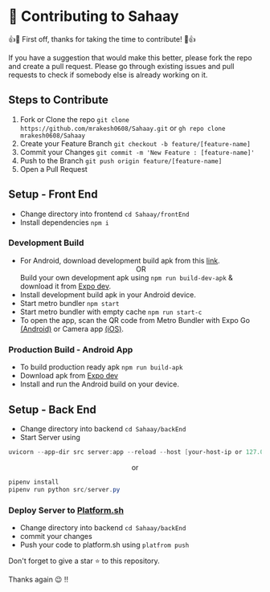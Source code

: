 # 🤝 Contributing to Sahaay

👍🎉 First off, thanks for taking the time to contribute! 🎉👍

If you have a suggestion that would make this better, please fork the repo and create a pull request. Please go through existing issues and pull requests to check if somebody else is already working on it.

## Steps to Contribute

1. Fork or Clone the repo `git clone https://github.com/mrakesh0608/Sahaay.git` or `gh repo clone mrakesh0608/Sahaay`
2. Create your Feature Branch `git checkout -b feature/[feature-name]`
3. Commit your Changes `git commit -m 'New Feature : [feature-name]'`
4. Push to the Branch `git push origin feature/[feature-name]`
5. Open a Pull Request

## Setup - Front End
- Change directory into frontend `cd Sahaay/frontEnd`
- Install dependencies `npm i`

### Development Build
- For Android, download development build apk from this [link](https://expo.dev/artifacts/eas/46C15VEcskVvueo11M3TA5.apk).<div align='center'>OR</div>Build your own development apk using `npm run build-dev-apk` & download it from [Expo dev](https://expo.dev/).
- Install development build apk in your Android device.
- Start metro bundler `npm start`
- Start metro bundler with empty cache `npm run start-c`
- To open the app, scan the QR code from Metro Bundler with Expo Go [(Android)](https://play.google.com/store/apps/details?id=host.exp.exponent) or Camera app [(iOS)](https://apps.apple.com/in/app/expo-go/id982107779).

### Production Build - Android App
- To build production ready apk `npm run build-apk`
- Download apk from [Expo dev](https://expo.dev/)
- Install and run the Android build on your device.

## Setup - Back End
- Change directory into backend `cd Sahaay/backEnd`
- Start Server using
```powershell
uvicorn --app-dir src server:app --reload --host [your-host-ip or 127.0.0.1]
```
    
<p align='center'>or</p> 

```powershell
pipenv install
pipenv run python src/server.py
```

### Deploy Server to [Platform.sh](https://platform.sh/)

- Change directory into backend `cd Sahaay/backEnd`
- commit your changes
- Push your code to platform.sh using `platfrom push`


Don't forget to give a star ⭐️ to this repository.

Thanks again 😉 !! 